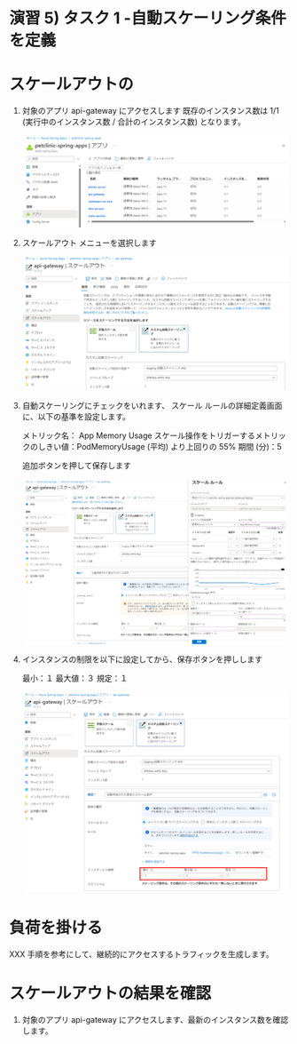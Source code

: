# 演習 5) タスク 1 -自動スケーリング条件を定義

# スケールアウトの
1. 対象のアプリ api-gateway にアクセスします
    既存のインスタンス数は 1/1 (実行中のインスタンス数 / 合計のインスタンス数) となります。

    <img src="../images/P6-scale-1.png" width="700">

2. スケールアウト メニューを選択します

    <img src="../images/P6-scale-2.png" width="700">

3. 自動スケーリングにチェックをいれます、
   スケール ルールの詳細定義画面に、以下の基準を設定します。
   
    メトリック名： App Memory Usage
    スケール操作をトリガーするメトリックのしきい値：PodMemoryUsage (平均) より上回りの 55% 
    期間 (分)：5 

    追加ボタンを押して保存します

    <img src="../images/P6-scale-3.png" width="700">

4. インスタンスの制限を以下に設定してから、保存ボタンを押しします

    最小：１
    最大値：３
    規定：１

    <img src="../images/P6-scale-4.png" width="700">

# 負荷を掛ける
XXX 手順を参考にして、継続的にアクセスするトラフィックを生成します。

# スケールアウトの結果を確認
1. 対象のアプリ api-gateway にアクセスします、最新のインスタンス数を確認します。


